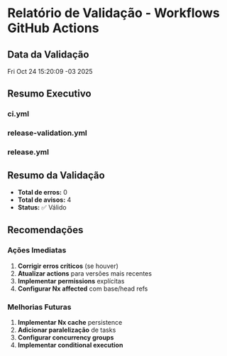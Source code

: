 # Relatório de Validação - Workflows GitHub Actions

## Data da Validação
Fri Oct 24 15:20:09 -03 2025

## Resumo Executivo


### ci.yml


### release-validation.yml


### release.yml


## Resumo da Validação

- **Total de erros:** 0
- **Total de avisos:** 4
- **Status:** ✅ Válido

## Recomendações

### Ações Imediatas
1. **Corrigir erros críticos** (se houver)
2. **Atualizar actions** para versões mais recentes
3. **Implementar permissions** explícitas
4. **Configurar Nx affected** com base/head refs

### Melhorias Futuras
1. **Implementar Nx cache** persistence
2. **Adicionar paralelização** de tasks
3. **Configurar concurrency groups**
4. **Implementar conditional execution**

